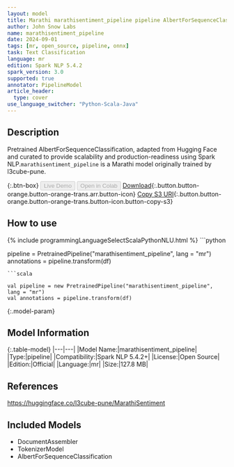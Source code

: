 ```yaml
---
layout: model
title: Marathi marathisentiment_pipeline pipeline AlbertForSequenceClassification from l3cube-pune
author: John Snow Labs
name: marathisentiment_pipeline
date: 2024-09-01
tags: [mr, open_source, pipeline, onnx]
task: Text Classification
language: mr
edition: Spark NLP 5.4.2
spark_version: 3.0
supported: true
annotator: PipelineModel
article_header:
  type: cover
use_language_switcher: "Python-Scala-Java"
---
```


## Description

Pretrained AlbertForSequenceClassification, adapted from Hugging Face and curated to provide scalability and production-readiness using Spark NLP.`marathisentiment_pipeline` is a Marathi model originally trained by l3cube-pune.

{:.btn-box}
<button class="button button-orange" disabled>Live Demo</button>
<button class="button button-orange" disabled>Open in Colab</button>
[Download](https://s3.amazonaws.com/auxdata.johnsnowlabs.com/public/models/marathisentiment_pipeline_mr_5.4.2_3.0_1725187931653.zip){:.button.button-orange.button-orange-trans.arr.button-icon}
[Copy S3 URI](s3://auxdata.johnsnowlabs.com/public/models/marathisentiment_pipeline_mr_5.4.2_3.0_1725187931653.zip){:.button.button-orange.button-orange-trans.button-icon.button-copy-s3}

## How to use



<div class="tabs-box" markdown="1">
{% include programmingLanguageSelectScalaPythonNLU.html %}
```python

pipeline = PretrainedPipeline("marathisentiment_pipeline", lang = "mr")
annotations =  pipeline.transform(df)   

```
```scala

val pipeline = new PretrainedPipeline("marathisentiment_pipeline", lang = "mr")
val annotations = pipeline.transform(df)

```
</div>

{:.model-param}
## Model Information

{:.table-model}
|---|---|
|Model Name:|marathisentiment_pipeline|
|Type:|pipeline|
|Compatibility:|Spark NLP 5.4.2+|
|License:|Open Source|
|Edition:|Official|
|Language:|mr|
|Size:|127.8 MB|

## References

https://huggingface.co/l3cube-pune/MarathiSentiment

## Included Models

- DocumentAssembler
- TokenizerModel
- AlbertForSequenceClassification
